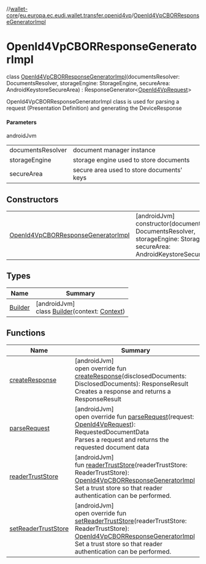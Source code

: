 //[wallet-core](../../../index.md)/[eu.europa.ec.eudi.wallet.transfer.openid4vp](../index.md)/[OpenId4VpCBORResponseGeneratorImpl](index.md)

# OpenId4VpCBORResponseGeneratorImpl

class [OpenId4VpCBORResponseGeneratorImpl](index.md)(documentsResolver: DocumentsResolver, storageEngine: StorageEngine, secureArea: AndroidKeystoreSecureArea) : ResponseGenerator&lt;[OpenId4VpRequest](../-open-id4-vp-request/index.md)&gt; 

OpenId4VpCBORResponseGeneratorImpl class is used for parsing a request (Presentation Definition) and generating the DeviceResponse

#### Parameters

androidJvm

| | |
|---|---|
| documentsResolver | document manager instance |
| storageEngine | storage engine used to store documents |
| secureArea | secure area used to store documents' keys |

## Constructors

| | |
|---|---|
| [OpenId4VpCBORResponseGeneratorImpl](-open-id4-vp-c-b-o-r-response-generator-impl.md) | [androidJvm]<br>constructor(documentsResolver: DocumentsResolver, storageEngine: StorageEngine, secureArea: AndroidKeystoreSecureArea) |

## Types

| Name | Summary |
|---|---|
| [Builder](-builder/index.md) | [androidJvm]<br>class [Builder](-builder/index.md)(context: [Context](https://developer.android.com/reference/kotlin/android/content/Context.html)) |

## Functions

| Name | Summary |
|---|---|
| [createResponse](create-response.md) | [androidJvm]<br>open override fun [createResponse](create-response.md)(disclosedDocuments: DisclosedDocuments): ResponseResult<br>Creates a response and returns a ResponseResult |
| [parseRequest](parse-request.md) | [androidJvm]<br>open override fun [parseRequest](parse-request.md)(request: [OpenId4VpRequest](../-open-id4-vp-request/index.md)): RequestedDocumentData<br>Parses a request and returns the requested document data |
| [readerTrustStore](reader-trust-store.md) | [androidJvm]<br>fun [readerTrustStore](reader-trust-store.md)(readerTrustStore: ReaderTrustStore): [OpenId4VpCBORResponseGeneratorImpl](index.md)<br>Set a trust store so that reader authentication can be performed. |
| [setReaderTrustStore](set-reader-trust-store.md) | [androidJvm]<br>open override fun [setReaderTrustStore](set-reader-trust-store.md)(readerTrustStore: ReaderTrustStore): [OpenId4VpCBORResponseGeneratorImpl](index.md)<br>Set a trust store so that reader authentication can be performed. |
